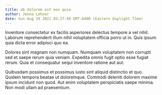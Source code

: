 ```yaml
---
title: ab dolorem est eos quia
author: Jenna Lehner
date: Sun Aug 29 2021 03:27:49 GMT-0400 (Eastern Daylight Time)
---
```

Inventore consectetur ex facilis asperiores delectus tempore a vel nihil. Laborum reprehenderit illum nihil voluptatem officia porro ut in. Quis ipsum quia dicta error adipisci quo ea.

 Dolores sint magnam non numquam. Numquam voluptatem non corrupti sed et saepe rerum quia veniam. Expedita omnis fugit optio esse fugiat rerum. Quia et consequatur sequi inventore ratione aut aut.

 Quibusdam possimus et possimus iusto sint aliquid distinctio et quo. Quidem tempora beatae ut doloremque. Commodi deleniti dolorem maxime ipsum incidunt non quod. Aut enim voluptatem perspiciatis saepe minima. Non modi ullam ad praesentium.